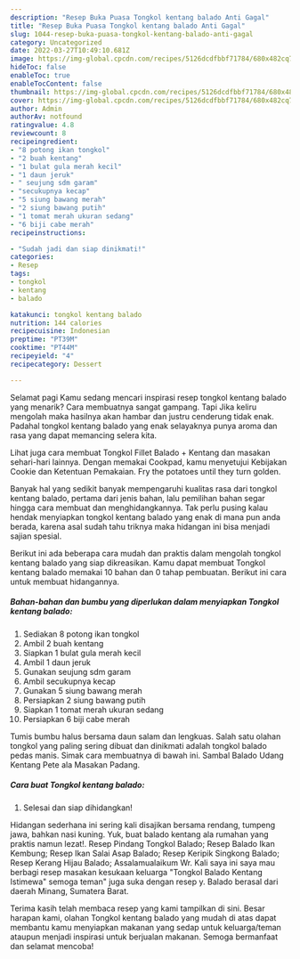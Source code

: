 ```yaml
---
description: "Resep Buka Puasa Tongkol kentang balado Anti Gagal"
title: "Resep Buka Puasa Tongkol kentang balado Anti Gagal"
slug: 1044-resep-buka-puasa-tongkol-kentang-balado-anti-gagal
category: Uncategorized
date: 2022-03-27T10:49:10.681Z
image: https://img-global.cpcdn.com/recipes/5126dcdfbbf71784/680x482cq70/tongkol-kentang-balado-foto-resep-utama.jpg
hideToc: false
enableToc: true
enableTocContent: false
thumbnail: https://img-global.cpcdn.com/recipes/5126dcdfbbf71784/680x482cq70/tongkol-kentang-balado-foto-resep-utama.jpg
cover: https://img-global.cpcdn.com/recipes/5126dcdfbbf71784/680x482cq70/tongkol-kentang-balado-foto-resep-utama.jpg
author: Admin
authorAv: notfound
ratingvalue: 4.8
reviewcount: 8
recipeingredient:
- "8 potong ikan tongkol"
- "2 buah kentang"
- "1 bulat gula merah kecil"
- "1 daun jeruk"
- " seujung sdm garam"
- "secukupnya kecap"
- "5 siung bawang merah"
- "2 siung bawang putih"
- "1 tomat merah ukuran sedang"
- "6 biji cabe merah"
recipeinstructions:

- "Sudah jadi dan siap dinikmati!"
categories:
- Resep
tags:
- tongkol
- kentang
- balado

katakunci: tongkol kentang balado 
nutrition: 144 calories
recipecuisine: Indonesian
preptime: "PT39M"
cooktime: "PT44M"
recipeyield: "4"
recipecategory: Dessert

---
```



Selamat pagi Kamu sedang mencari inspirasi resep tongkol kentang balado yang menarik? Cara membuatnya sangat gampang. Tapi Jika keliru mengolah maka hasilnya akan hambar dan justru cenderung tidak enak. Padahal tongkol kentang balado yang enak selayaknya punya aroma dan rasa yang dapat memancing selera kita.


Lihat juga cara membuat Tongkol Fillet Balado + Kentang dan masakan sehari-hari lainnya. Dengan memakai Cookpad, kamu menyetujui Kebijakan Cookie dan Ketentuan Pemakaian. Fry the potatoes until they turn golden.

Banyak hal yang sedikit banyak mempengaruhi kualitas rasa dari tongkol kentang balado, pertama dari jenis bahan, lalu pemilihan bahan segar hingga cara membuat dan menghidangkannya. Tak perlu pusing kalau hendak menyiapkan tongkol kentang balado yang enak di mana pun anda berada, karena asal sudah tahu triknya maka hidangan ini bisa menjadi sajian spesial.


Berikut ini ada beberapa cara mudah dan praktis dalam mengolah tongkol kentang balado yang siap dikreasikan. Kamu dapat membuat Tongkol kentang balado memakai 10 bahan dan 0 tahap pembuatan. Berikut ini cara untuk membuat hidangannya.

<!--inarticleads1-->

##### Bahan-bahan dan bumbu yang diperlukan dalam menyiapkan Tongkol kentang balado:

1. Sediakan 8 potong ikan tongkol
1. Ambil 2 buah kentang
1. Siapkan 1 bulat gula merah kecil
1. Ambil 1 daun jeruk
1. Gunakan  seujung sdm garam
1. Ambil secukupnya kecap
1. Gunakan 5 siung bawang merah
1. Persiapkan 2 siung bawang putih
1. Siapkan 1 tomat merah ukuran sedang
1. Persiapkan 6 biji cabe merah


Tumis bumbu halus bersama daun salam dan lengkuas. Salah satu olahan tongkol yang paling sering dibuat dan dinikmati adalah tongkol balado pedas manis. Simak cara membuatnya di bawah ini. Sambal Balado Udang Kentang Pete ala Masakan Padang. 

<!--inarticleads2-->

##### Cara buat Tongkol kentang balado:


1. Selesai dan siap dihidangkan!

Hidangan sederhana ini sering kali disajikan bersama rendang, tumpeng jawa, bahkan nasi kuning. Yuk, buat balado kentang ala rumahan yang praktis namun lezat!. Resep Pindang Tongkol Balado; Resep Balado Ikan Kembung; Resep Ikan Salai Asap Balado; Resep Keripik Singkong Balado; Resep Kerang Hijau Balado; Assalamualaikum Wr. Kali saya ini saya mau berbagi resep masakan kesukaan keluarga &#34;Tongkol Balado Kentang Istimewa&#34; semoga teman&#34; juga suka dengan resep y. Balado berasal dari daerah Minang, Sumatera Barat. 

Terima kasih telah membaca resep yang kami tampilkan di sini. Besar harapan kami, olahan Tongkol kentang balado yang mudah di atas dapat membantu kamu menyiapkan makanan yang sedap untuk keluarga/teman ataupun menjadi inspirasi untuk berjualan makanan. Semoga bermanfaat dan selamat mencoba!
